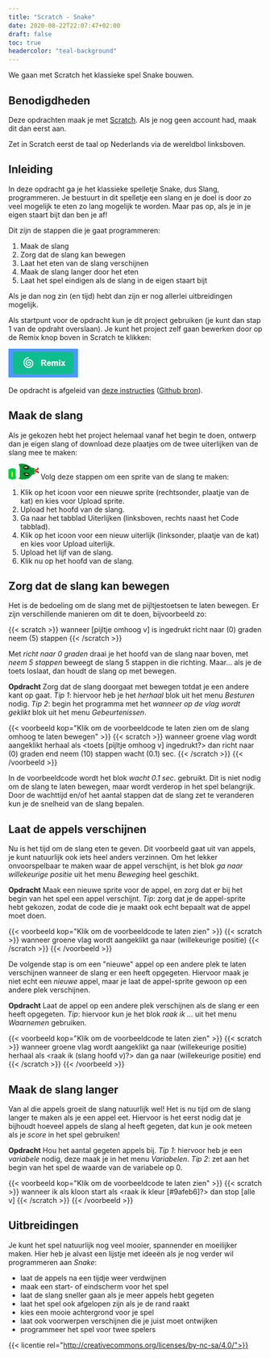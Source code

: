 ```yaml
---
title: "Scratch - Snake"
date: 2020-08-22T22:07:47+02:00
draft: false
toc: true
headercolor: "teal-background"
---
```


We gaan met Scratch het klassieke spel Snake bouwen.

<!--more-->

## Benodigdheden

Deze opdrachten maak je met [Scratch](https://scratch.mit.edu/). Als je nog geen account had, maak dit dan eerst aan.

Zet in Scratch eerst de taal op Nederlands via de wereldbol linksboven.

## Inleiding

In deze opdracht ga je het klassieke spelletje Snake, dus Slang, programmeren. Je bestuurt in dit spelletje een slang en je doel is door zo veel mogelijk te eten zo lang mogelijk te worden. Maar pas op, als je in je eigen staart bijt dan ben je af!

Dit zijn de stappen die je gaat programmeren:

1. Maak de slang
2. Zorg dat de slang kan bewegen
3. Laat het eten van de slang verschijnen
4. Maak de slang langer door het eten
5. Laat het spel eindigen als de slang in de eigen staart bijt

Als je dan nog zin (en tijd) hebt dan zijn er nog allerlei uitbreidingen mogelijk.

Als startpunt voor de opdracht kun je dit project gebruiken (je kunt dan stap 1 van de opdraht overslaan). Je kunt het project zelf gaan bewerken door op de Remix knop boven in Scratch te klikken:

![Remix](imgs/remix.png)

De opdracht is afgeleid van [deze instructies](https://bournetocode.com/projects/7-CS-ScratchArcade/pages/2_Lesson.html) ([Github bron](https://github.com/digixc/7-CS-ScratchArcade)).

## Maak de slang

Als je gekozen hebt het project helemaal vanaf het begin te doen, ontwerp dan je eigen slang of download deze plaatjes om de twee uiterlijken van de slang mee te maken:

![Slang lijf](imgs/slang_lijf.png) ![Slang hoofd](imgs/slang_hoofd.png)
Volg deze stappen om een sprite van de slang te maken:

1. Klik op het icoon voor een nieuwe sprite (rechtsonder, plaatje van de kat) en kies voor Upload sprite.
2. Upload het hoofd van de slang.
3. Ga naar het tabblad Uiterlijken (linksboven, rechts naast het Code tabblad).
4. Klik op het icoon voor een nieuw uiterlijk (linksonder, plaatje van de kat) en kies voor Upload uiterlijk.
5. Upload het lijf van de slang.
6. Klik nu op het hoofd van de slang.

## Zorg dat de slang kan bewegen

Het is de bedoeling om de slang met de pijltjestoetsen te laten bewegen. Er zijn verschillende manieren om dit te doen, bijvoorbeeld zo:

{{< scratch >}}
    wanneer [pijltje omhoog v] is ingedrukt
    richt naar (0) graden
    neem (5) stappen
{{< /scratch >}}

Met _richt naar 0 graden_ draai je het hoofd van de slang naar boven, met _neem 5 stappen_ beweegt de slang 5 stappen in die richting. 
Maar... als je de toets loslaat, dan houdt de slang op met bewegen.

**Opdracht** Zorg dat de slang doorgaat met bewegen totdat je een andere kant op gaat. 
_Tip 1_: hiervoor heb je het _herhaal_ blok uit het menu _Besturen_ nodig. 
_Tip 2_: begin het programma met het _wanneer op de vlag wordt geklikt_ blok uit het menu _Gebeurtenissen_.

{{< voorbeeld kop="Klik om de voorbeeldcode te laten zien om de slang omhoog te laten bewegen" >}}
{{< scratch >}}
      wanneer groene vlag wordt aangeklikt
      herhaal
      als &lt;toets [pijltje omhoog v] ingedrukt?&gt; dan
      richt naar (0) graden
      end
      neem (10) stappen
      wacht (0.1) sec.
{{< /scratch >}}
{{< /voorbeeld >}}

In de voorbeeldcode wordt het blok _wacht 0.1 sec_. gebruikt. Dit is niet nodig om de slang te laten bewegen, maar 
wordt verderop in het spel belangrijk. Door de wachttijd en/of het aantal stappen dat de slang zet te veranderen kun je
de snelheid van de slang bepalen.

## Laat de appels verschijnen

Nu is het tijd om de slang eten te geven. Dit voorbeeld gaat uit van appels, je kunt natuurlijk ook iets heel anders 
verzinnen. Om het lekker onvoorspelbaar te maken waar de appel verschijnt, is het blok _ga naar willekeurige positie_ uit 
het menu _Beweging_ heel geschikt.

**Opdracht** Maak een nieuwe sprite voor de appel, en zorg dat er bij het begin van het spel een appel verschijnt. 
_Tip_: zorg dat je de appel-sprite hebt gekozen, zodat de code die je maakt ook echt bepaalt wat de appel moet doen.

{{< voorbeeld kop="Klik om de voorbeeldcode te laten zien" >}}
{{< scratch >}}
    wanneer groene vlag wordt aangeklikt
    ga naar (willekeurige positie)
{{< /scratch >}}
{{< /voorbeeld >}}

De volgende stap is om een "nieuwe" appel op een andere plek te laten
verschijnen wanneer de slang er een heeft opgegeten. Hiervoor maak je niet echt
een *nieuwe* appel, maar je laat de appel-sprite gewoon op een andere plek
verschijnen.

**Opdracht** Laat de appel op een andere plek verschijnen als de slang er een
heeft opgegeten. *Tip*: hiervoor kun je het blok *raak ik ...* uit het menu
*Waarnemen* gebruiken.

{{< voorbeeld kop="Klik om de voorbeeldcode te laten zien" >}}
{{< scratch >}}
      wanneer groene vlag wordt aangeklikt
      ga naar (willekeurige positie)
      herhaal
      als &lt;raak ik (slang hoofd v)?&gt; dan
      ga naar (willekeurige positie)
      end
{{< /scratch >}}
{{< /voorbeeld >}}

## Maak de slang langer

Van al die appels groeit de slang natuurlijk wel! Het is nu tijd om de slang
langer te maken als je een appel eet. Hiervoor is het eerst nodig dat je
bijhoudt hoeveel appels de slang al heeft gegeten, dat kun je ook meteen als
je *score* in het spel gebruiken!

**Opdracht** Hou het aantal gegeten appels bij. *Tip 1*: hiervoor heb je een
*variabele* nodig, deze maak je in het menu *Variabelen*. *Tip 2*: zet aan het
begin van het spel de waarde van de variabele op 0.

{{< voorbeeld kop="Klik om de voorbeeldcode te laten zien" >}}
{{< scratch >}}
      wanneer ik als kloon start
      als &lt;raak ik kleur [#9afeb6]?&gt; dan
      stop [alle v]
{{< /scratch >}}
{{< /voorbeeld >}}

## Uitbreidingen

Je kunt het spel natuurlijk nog veel mooier, spannender en moeilijker maken.
Hier heb je alvast een lijstje met ideeën als je nog verder wil programmeren
aan *Snake*:

* laat de appels na een tijdje weer verdwijnen
* maak een start- of eindscherm voor het spel
* laat de slang sneller gaan als je meer appels hebt gegeten
* laat het spel ook afgelopen zijn als je de rand raakt
* kies een mooie achtergrond voor je spel
* laat ook voorwerpen verschijnen die je juist moet ontwijken
* programmeer het spel voor twee spelers

{{< licentie rel="http://creativecommons.org/licenses/by-nc-sa/4.0/">}}
